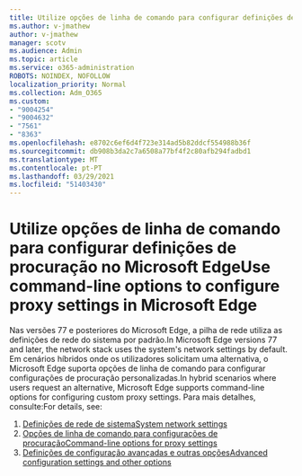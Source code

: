 ```yaml
---
title: Utilize opções de linha de comando para configurar definições de procuração no Microsoft Edge
ms.author: v-jmathew
author: v-jmathew
manager: scotv
ms.audience: Admin
ms.topic: article
ms.service: o365-administration
ROBOTS: NOINDEX, NOFOLLOW
localization_priority: Normal
ms.collection: Adm_O365
ms.custom:
- "9004254"
- "9004632"
- "7561"
- "8363"
ms.openlocfilehash: e8702c6ef6d4f723e314ad5b82ddcf554988b36f
ms.sourcegitcommit: db908b3da2c7a6508a77bf4f2c80afb294fadbd1
ms.translationtype: MT
ms.contentlocale: pt-PT
ms.lasthandoff: 03/29/2021
ms.locfileid: "51403430"
---
```

# <a name="use-command-line-options-to-configure-proxy-settings-in-microsoft-edge"></a><span data-ttu-id="265f3-102">Utilize opções de linha de comando para configurar definições de procuração no Microsoft Edge</span><span class="sxs-lookup"><span data-stu-id="265f3-102">Use command-line options to configure proxy settings in Microsoft Edge</span></span>

<span data-ttu-id="265f3-103">Nas versões 77 e posteriores do Microsoft Edge, a pilha de rede utiliza as definições de rede do sistema por padrão.</span><span class="sxs-lookup"><span data-stu-id="265f3-103">In Microsoft Edge versions 77 and later, the network stack uses the system's network settings by default.</span></span> <span data-ttu-id="265f3-104">Em cenários híbridos onde os utilizadores solicitam uma alternativa, o Microsoft Edge suporta opções de linha de comando para configurar configurações de procuração personalizadas.</span><span class="sxs-lookup"><span data-stu-id="265f3-104">In hybrid scenarios where users request an alternative, Microsoft Edge supports command-line options for configuring custom proxy settings.</span></span> <span data-ttu-id="265f3-105">Para mais detalhes, consulte:</span><span class="sxs-lookup"><span data-stu-id="265f3-105">For details, see:</span></span>

1. [<span data-ttu-id="265f3-106">Definições de rede de sistema</span><span class="sxs-lookup"><span data-stu-id="265f3-106">System network settings</span></span>](https://go.microsoft.com/fwlink/?linkid=2133962)
2. [<span data-ttu-id="265f3-107">Opções de linha de comando para configurações de procuração</span><span class="sxs-lookup"><span data-stu-id="265f3-107">Command-line options for proxy settings</span></span>](https://go.microsoft.com/fwlink/?linkid=2134292)
3. [<span data-ttu-id="265f3-108">Definições de configuração avançadas e outras opções</span><span class="sxs-lookup"><span data-stu-id="265f3-108">Advanced configuration settings and other options</span></span>](https://go.microsoft.com/fwlink/?linkid=2134293)
